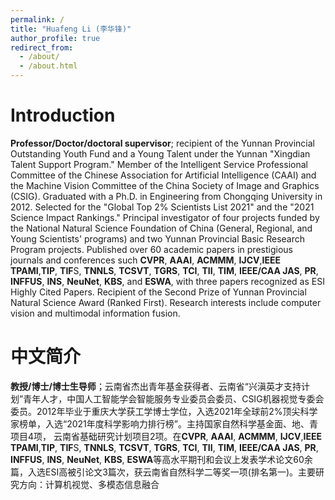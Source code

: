 ```yaml
---
permalink: /
title: "Huafeng Li (李华锋)"
author_profile: true
redirect_from: 
  - /about/
  - /about.html
---
```



Introduction
======
**Professor/Doctor/doctoral supervisor**; recipient of the Yunnan Provincial Outstanding Youth Fund and a Young Talent under the Yunnan "Xingdian Talent Support Program." Member of the Intelligent Service Professional Committee of the Chinese Association for Artificial Intelligence (CAAI) and the Machine Vision Committee of the China Society of Image and Graphics (CSIG). Graduated with a Ph.D. in Engineering from Chongqing University in 2012. Selected for the "Global Top 2% Scientists List 2021" and the "2021 Science Impact Rankings." Principal investigator of four projects funded by the National Natural Science Foundation of China (General, Regional, and Young Scientists' programs) and two Yunnan Provincial Basic Research Program projects. Published over 60 academic papers in prestigious journals and conferences such **CVPR**, **AAAI**, **ACMMM**, **IJCV**,**IEEE TPAMI**,**TIP**, **TIF**S, **TNNLS**, **TCSVT**, **TGRS**, **TCI**, **TII**, **TIM**, **IEEE/CAA JAS**, **PR**, **INFFUS**, **INS**, **NeuNet**, **KBS**, and **ESWA**, with three papers recognized as ESI Highly Cited Papers. Recipient of the Second Prize of Yunnan Provincial Natural Science Award (Ranked First). Research interests include computer vision and multimodal information fusion.

中文简介
======
**教授/博士/博士生导师**；云南省杰出青年基金获得者、云南省“兴滇英才支持计划”青年人才，中国人工智能学会智能服务专业委员会委员、CSIG机器视觉专委会委员。2012年毕业于重庆大学获工学博士学位，入选2021年全球前2%顶尖科学家榜单，入选“2021年度科学影响力排行榜”。主持国家自然科学基金面、地、青项目4项， 云南省基础研究计划项目2项。在**CVPR**, **AAAI**, **ACMMM**, **IJCV**,**IEEE TPAMI**,**TIP**, **TIF**S, **TNNLS**, **TCSVT**, **TGRS**, **TCI**, **TII**, **TIM**, **IEEE/CAA JAS**, **PR**, **INFFUS**, **INS**, **NeuNet**, **KBS**, **ESWA**等高水平期刊和会议上发表学术论文60余篇，入选ESI高被引论文3篇次，获云南省自然科学二等奖一项(排名第一)。主要研究方向：计算机视觉、多模态信息融合
